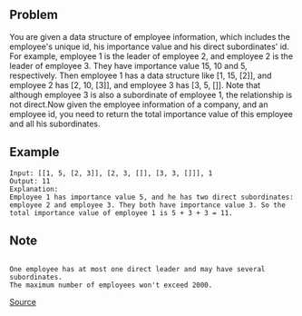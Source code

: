 
## Problem

You are given a data structure of employee information, which includes the employee's unique id,
his importance value and his direct subordinates' id.
For example, employee 1 is the leader of employee 2, and employee 2 is the leader of employee 3. 
They have importance value 15, 10 and 5, respectively. Then employee 1 has a data structure like [1, 15, [2]], 
and employee 2 has [2, 10, [3]], and employee 3 has [3, 5, []]. Note that although employee 3 is also a subordinate 
of employee 1, the relationship is not direct.Now given the employee information of a company, and an employee id, 
you need to return the total importance value of this employee and all his subordinates.


 


## Example

```
Input: [[1, 5, [2, 3]], [2, 3, []], [3, 3, []]], 1
Output: 11
Explanation:
Employee 1 has importance value 5, and he has two direct subordinates: employee 2 and employee 3. They both have importance value 3. So the total importance value of employee 1 is 5 + 3 + 3 = 11.
```
## Note

```

One employee has at most one direct leader and may have several subordinates.
The maximum number of employees won't exceed 2000.
```

[Source](https://leetcode.com/problems/employee-importance/)

